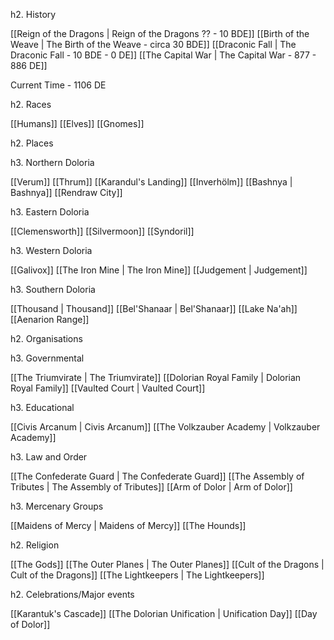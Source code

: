 h2. History

[[Reign of the Dragons | Reign of the Dragons ?? - 10 BDE]]
[[Birth of the Weave | The Birth of the Weave - circa 30 BDE]]
[[Draconic Fall | The Draconic Fall - 10 BDE - 0 DE]]
[[The Capital War | The Capital War - 877 - 886 DE]]

Current Time - 1106 DE

h2. Races

[[Humans]]
[[Elves]]
[[Gnomes]]

h2. Places

h3. Northern Doloria

[[Verum]]
[[Thrum]]
[[Karandul's Landing]]
[[Inverhölm]]
[[Bashnya | Bashnya]]
[[Rendraw City]]

h3. Eastern Doloria

[[Clemensworth]]
[[Silvermoon]]
[[Syndoril]]

h3. Western Doloria

[[Galivox]]
[[The Iron Mine | The Iron Mine]]
[[Judgement | Judgement]]

h3. Southern Doloria

[[Thousand | Thousand]]
[[Bel'Shanaar | Bel'Shanaar]]
[[Lake Na'ah]]
[[Aenarion Range]]

h2. Organisations

h3. Governmental

[[The Triumvirate | The Triumvirate]]
[[Dolorian Royal Family | Dolorian Royal Family]]
[[Vaulted Court | Vaulted Court]]

h3. Educational

[[Civis Arcanum | Civis Arcanum]]
[[The Volkzauber Academy | Volkzauber Academy]]

h3. Law and Order

[[The Confederate Guard | The Confederate Guard]]
[[The Assembly of Tributes | The Assembly of Tributes]]
[[Arm of Dolor | Arm of Dolor]]

h3. Mercenary Groups

[[Maidens of Mercy | Maidens of Mercy]]
[[The Hounds]]

h2. Religion

[[The Gods]]
[[The Outer Planes | The Outer Planes]]
[[Cult of the Dragons | Cult of the Dragons]]
[[The Lightkeepers | The Lightkeepers]]

h2. Celebrations/Major events

[[Karantuk's Cascade]]
[[The Dolorian Unification | Unification Day]]
[[Day of Dolor]]